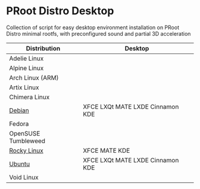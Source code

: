# PRoot Distro Desktop
Collection of script for easy desktop environment installation on PRoot Distro minimal rootfs, with preconfigured sound and partial 3D acceleration 




| Distribution     | Desktop   |
|------------------|------------|
| Adelie Linux     |    |
| Alpine Linux     |    |
| Arch Linux (ARM) |    |
| Artix Linux      |    | 
| Chimera Linux    |    | 
| [Debian](https://github.com/arfshl/proot-distro-desktop/tree/main/debian) | XFCE LXQt MATE LXDE Cinnamon KDE |
| Fedora           |    |
| OpenSUSE Tumbleweed     |    |
| [Rocky Linux](https://github.com/arfshl/proot-distro-desktop/tree/main/el/rocky) | XFCE MATE KDE    |
| [Ubuntu](https://github.com/arfshl/proot-distro-desktop/tree/main/ubuntu) | XFCE LXQt MATE LXDE Cinnamon KDE  
| Void Linux       |    |
